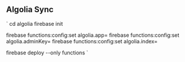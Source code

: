 ## Algolia Sync
`
cd algolia
firebase init

firebase functions:config:set algolia.app=
firebase functions:config:set algolia.adminKey=
firebase functions:config:set algolia.index=

firebase deploy --only functions
`